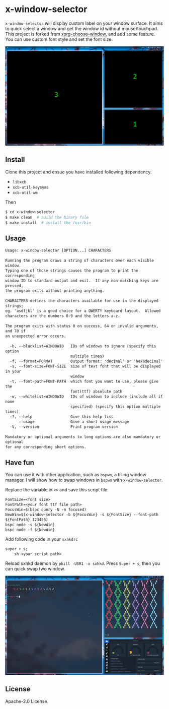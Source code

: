 # x-window-selector

`x-window-selector` will display custom label on your window surface. It aims to quick select a window and get the window id without mouse/touchpad. This project is forked from [xorg-choose-window](https://github.com/ikn/xorg-choose-window), and add some feature. You can use custom font style and set the font size.


![](./.screenshots/screenshot.png)


## Install

Clone this project and ensue you have installed following dependency.

- `libxcb`
- `xcb-util-keysyms`
- `xcb-util-wm`

Then

```Bash
$ cd x-window-selector
$ make clean  # build the binary file
$ make install  # install the /usr/bin
```

## Usage

```
Usage: x-window-selector [OPTION...] CHARACTERS

Running the program draws a string of characters over each visible window.
Typing one of those strings causes the program to print the corresponding
window ID to standard output and exit.  If any non-matching keys are pressed,
the program exits without printing anything.

CHARACTERS defines the characters available for use in the displayed strings;
eg. 'asdfjkl' is a good choice for a QWERTY keyboard layout.  Allowed
characters are the numbers 0-9 and the letters a-z.

The program exits with status 0 on success, 64 on invalid arguments, and 70 if
an unexpected error occurs.

  -b, --blacklist=WINDOWID   IDs of windows to ignore (specify this option
                             multiple times)
  -f, --format=FORMAT        Output format: 'decimal' or 'hexadecimal'
  -s, --font-size=FONT-SIZE  size of text font that will be displayed in your
                             window
  -t, --font-path=FONT-PATH  which font you want to use, please give the
                             font(ttf) absolute path
  -w, --whitelist=WINDOWID   IDs of windows to include (include all if none
                             specified) (specify this option multiple times)
  -?, --help                 Give this help list
      --usage                Give a short usage message
  -V, --version              Print program version

Mandatory or optional arguments to long options are also mandatory or optional
for any corresponding short options.
```

## Have fun

You can use it with other application, such as `bspwm`, a tilling window manager. I will show how to swap windows in `bspwm` with `x-window-selector`.


Replace the variable in `<>` and save this script file.

```
FontSize=<font size> 
FontPath=<your font ttf file path> 
FocusWin=$(bspc query -N -n focused)
NewWin=$(x-window-selector -b ${FocusWin} -s ${FontSize} --font-path ${FontPath} 123456)
bspc node -s ${NewWin}
bspc node -f ${NewWin}
```

Add following code in your `sxhkdrc`

```
super + s;
    sh <your script path>
```

Reload sxhkd daemon by `pkill -USR1 -x sxhkd`. Press `Super + s`, then you can quick swap two window.

![](./.screenshots/bspwm-swap.gif)


## License

Apache-2.0 License.
